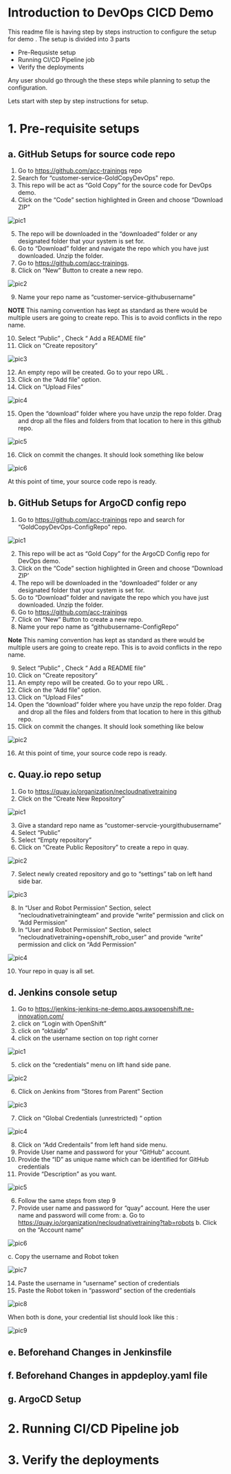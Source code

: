 # Introduction to DevOps CICD Demo
This readme file is having step by steps instruction to configure the setup for demo . The setup is divided into 3 parts 
* Pre-Requsiste setup
* Running CI/CD Pipeline job
* Verify the deployments

Any user should go through the these steps while planning to setup the configuration.

Lets start with step by step instructions for setup.

# 1.	Pre-requisite setups 

## a. GitHub Setups for source code repo
1.	Go to https://github.com/acc-trainings repo 
2.	Search for “customer-service-GoldCopyDevOps" repo.
3.	This repo will be act as “Gold Copy” for the source code for DevOps demo.
4.	Click on the “Code” section highlighted in Green and choose “Download ZIP”


![pic1](https://github.com/acc-trainings/customer-api/blob/5.DevOps-CICD/1.Github_SourceCode_Setup/pic1.png)


5.	The repo will be downloaded in the “downloaded” folder or any designated folder that your system is set for.
6.	Go to “Download” folder and navigate the repo which you have just downloaded. Unzip the folder.
7.	 Go to https://github.com/acc-trainings.
8.	Click on “New” Button to create a new repo.

![pic2](https://github.com/acc-trainings/customer-api/blob/5.DevOps-CICD/1.Github_SourceCode_Setup/pic2.png)

9.	Name your repo name as “customer-service-githubusername”

**NOTE** This naming convention has kept as standard as there would be multiple users are going to create repo. This is to avoid conflicts in the repo name. 

10.	Select “Public” , Check “ Add a README file”
11.	Click on “Create repository”

![pic3](https://github.com/acc-trainings/customer-api/blob/5.DevOps-CICD/1.Github_SourceCode_Setup/pic3.png)

12.	An empty repo will be created. Go to your repo URL .
13.	Click on the “Add file” option.
14.	Click on “Upload Files”

![pic4](https://github.com/acc-trainings/customer-api/blob/5.DevOps-CICD/1.Github_SourceCode_Setup/pic4.png)


15.	Open the “download” folder where you have unzip the repo folder. Drag and drop all the files and folders from that location to here in this github repo.


![pic5](https://github.com/acc-trainings/customer-api/blob/5.DevOps-CICD/1.Github_SourceCode_Setup/pic5.png)



16.	Click on commit the changes. It should look something like below 


![pic6](https://github.com/acc-trainings/customer-api/blob/5.DevOps-CICD/1.Github_SourceCode_Setup/pic6.png)


At this point of time, your source code repo is ready.


## b.	GitHub Setups for ArgoCD config repo

1.	Go to https://github.com/acc-trainings repo and search for “GoldCopyDevOps-ConfigRepo” repo.


![pic1](https://github.com/acc-trainings/customer-api/blob/5.DevOps-CICD/2.Github_ConfigRepo_Setup/pic1.png)

2.	This repo will be act as “Gold Copy” for the ArgoCD Config repo for DevOps demo.
3.	Click on the “Code” section highlighted in Green and choose “Download ZIP’
4.	The repo will be downloaded in the “downloaded” folder or any designated folder that your system is set for.
5.	Go to “Download” folder and navigate the repo which you have just downloaded. Unzip the folder.
6.	Go to https://github.com/acc-trainings
7.	Click on “New” Button to create a new repo.
8.	Name your repo name as “githubusername-ConfigRepo”

**Note** This naming convention has kept as standard as there would be multiple users are going to create repo. This is to avoid conflicts in the repo name. 

9.	Select “Public” , Check “ Add a README file”
10.	Click on “Create repository”
11.	An empty repo will be created. Go to your repo URL .
12.	Click on the “Add file” option.
13.	Click on “Upload Files”
14.	Open the “download” folder where you have unzip the repo folder. Drag and drop all the files and folders from that location to here in this github repo.
15.	Click on commit the changes. It should look something like below 

![pic2](https://github.com/acc-trainings/customer-api/blob/5.DevOps-CICD/2.Github_ConfigRepo_Setup/pic2.png)

16.	 At this point of time, your source code repo is ready.


## c.	Quay.io repo setup

1.	Go to https://quay.io/organization/necloudnativetraining
2.	Click on the “Create New Repository”  

![pic1](https://github.com/acc-trainings/customer-api/blob/5.DevOps-CICD/3.quay_setup/Pic1.png)

3.	Give a standard repo name as “customer-servcie-yourgithubusername”
4.	Select “Public”
5.	Select “Empty repository”
6.	Click on “Create Public Repository” to create a repo in quay.

![pic2](https://github.com/acc-trainings/customer-api/blob/5.DevOps-CICD/3.quay_setup/pic2.png)

7.	Select newly created repository and go to “settings” tab on left hand side bar.

![pic3](https://github.com/acc-trainings/customer-api/blob/5.DevOps-CICD/3.quay_setup/pic3.png)

8.	In “User and Robot Permission” Section, select “necloudnativetrainingteam” and provide “write” permission and click on “Add Permission”
9.	In “User and Robot Permission” Section, select “necloudnativetraining+openshift_robo_user” and provide “write” permission and click on “Add Permission”

![pic4](https://github.com/acc-trainings/customer-api/blob/5.DevOps-CICD/3.quay_setup/pic4.png)

10.	Your repo in quay is all set.

## d.	Jenkins console setup

1. Go to https://jenkins-jenkins-ne-demo.apps.awsopenshift.ne-innovation.com/
2.  click on “Login with OpenShift”
3.  click on “oktaidp” 
4.  click on the username section on top right corner 

![pic1](https://github.com/acc-trainings/customer-api/blob/5.DevOps-CICD/4.Jenkins_console_setup/pic1.png)

5.  click on the “credentials” menu on lift hand side pane.

![pic2](https://github.com/acc-trainings/customer-api/blob/5.DevOps-CICD/4.Jenkins_console_setup/pic2.png)

6.	Click on Jenkins from “Stores from Parent” Section 

![pic3](https://github.com/acc-trainings/customer-api/blob/5.DevOps-CICD/4.Jenkins_console_setup/pic3.png)

7.	Click on “Global Credentials (unrestricted) “ option

![pic4](https://github.com/acc-trainings/customer-api/blob/5.DevOps-CICD/4.Jenkins_console_setup/pic4.png)

8.	Click on “Add Credentails” from left hand side menu.
9.	 Provide User name and password for your “GitHub” account. 
10.	Provide the “ID” as unique name which can be identified for GitHub credentials
11.	Provide “Description” as you want.

![pic5](https://github.com/acc-trainings/customer-api/blob/5.DevOps-CICD/4.Jenkins_console_setup/pic5.png)


6.	Follow the same steps from step 9 
7.	Provide user name and password for “quay” account. Here the user name and password will come from:
a.	Go to https://quay.io/organization/necloudnativetraining?tab=robots
b.	Click on the “Account name” 

![pic6](https://github.com/acc-trainings/customer-api/blob/5.DevOps-CICD/4.Jenkins_console_setup/pic6.png)

c.	Copy the username and Robot token

![pic7](https://github.com/acc-trainings/customer-api/blob/5.DevOps-CICD/4.Jenkins_console_setup/pic7.png)

14.	Paste the username in “username” section of credentials
15.	Paste the Robot token in “password” section of the credentials 

![pic8](https://github.com/acc-trainings/customer-api/blob/5.DevOps-CICD/4.Jenkins_console_setup/pic8.png)

When both is done, your credential list should look like this :

![pic9](https://github.com/acc-trainings/customer-api/blob/5.DevOps-CICD/4.Jenkins_console_setup/pic9.png)


## e.	Beforehand Changes in Jenkinsfile
## f.	Beforehand Changes in appdeploy.yaml file
## g.	ArgoCD Setup

# 2.	Running CI/CD Pipeline job
# 3.	Verify the deployments
